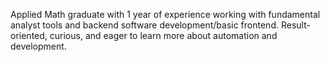 Applied Math graduate with 1 year of experience working with fundamental analyst tools and backend software development/basic frontend. Result-oriented, curious, and eager to learn more about automation and development.

<!---
williamwang1041/williamwang1041 is a ✨ special ✨ repository because its `README.md` (this file) appears on your GitHub profile.
You can click the Preview link to take a look at your changes.
--->
